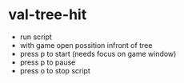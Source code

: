 # val-tree-hit


<ul>
    <li>run script</li>
    <li>with game open possition infront of tree </li>
    <li>press p to start (needs focus on game window)</li>
  <li>press p to pause</li>
  <li>press o to stop script</li>
</ul>
